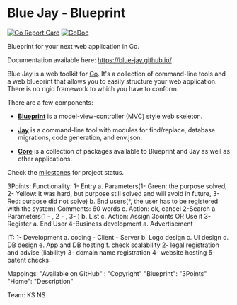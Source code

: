 # Blue Jay - Blueprint

[![Go Report Card](https://goreportcard.com/badge/github.com/blue-jay/blueprint)](https://goreportcard.com/report/github.com/blue-jay/blueprint)
[![GoDoc](https://godoc.org/github.com/blue-jay/blueprint?status.svg)](https://godoc.org/github.com/blue-jay/blueprint)

Blueprint for your next web application in Go.

Documentation available here: https://blue-jay.github.io/

Blue Jay is a web toolkit for [Go](https://golang.org/). It's a collection of
command-line tools and a web blueprint that allows you to easily structure
your web application. There is no rigid framework to which you have to
conform.

There are a few components:

- [**Blueprint**](https://github.com/blue-jay/blueprint) is a
model-view-controller (MVC) style web skeleton.

- [**Jay**](https://github.com/blue-jay/jay) is a command-line tool with
modules for find/replace, database migrations, code generation, and env.json.

- [**Core**](https://github.com/blue-jay/core) is a collection of packages
available to Blueprint and Jay as well as other applications.

Check the [milestones](https://github.com/blue-jay/blueprint/milestones) for
project status.

3Points:
Functionality:
    1- Entry
        a. Parameters(1- Green: the purpose solved, 2- Yellow: it was hard, but purpose still solved and will avoid in future, 3- Red: purpose did not solve)
        b. End users(*, the user has to be registered with the system)
        Comments: 60 words
        c. Action: ok, cancel
    2-Search
        a. Parameters(1 - , 2 - , 3- )
        b. List
        c. Action: Assign 3points OR Use it
    3-Register
        a. End User
    4-Business development
        a. Advertisement

IT:
    1- Development
        a. coding
            - Client
            - Server
        b. Logo design 
        c. UI design
        d. DB design
        e. App and DB hosting
        f. check scalability
    2- legal registration and advise (liability)
    3- domain name registration
    4- website hosting
    5- patent checks
    
    
Mappings:
"Available on GitHub" : "Copyright"
"Blueprint": "3Points"
"Home": "Description"


Team:
KS
NS